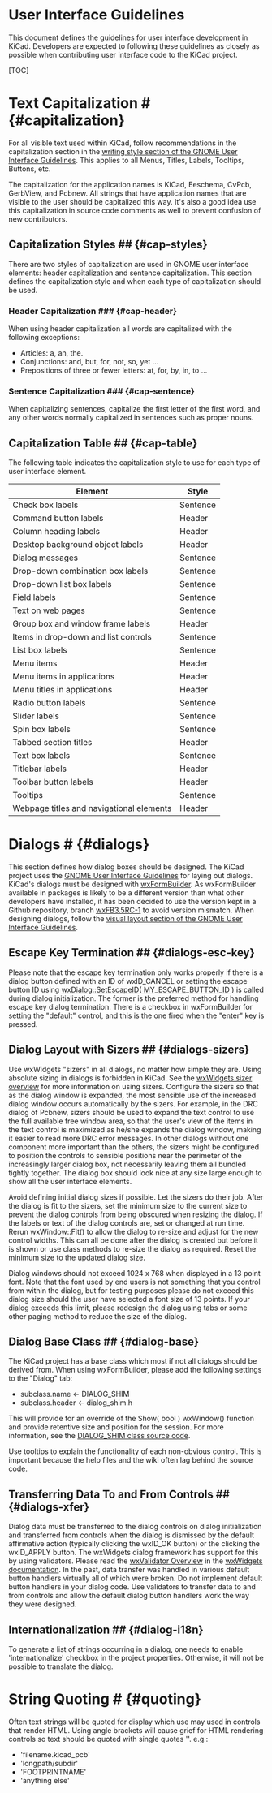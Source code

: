 # User Interface Guidelines #

This document defines the guidelines for user interface development in
KiCad.  Developers are expected to following these guidelines as closely
as possible when contributing user interface code to the KiCad project.

[TOC]

# Text Capitalization # {#capitalization}
For all visible text used within KiCad, follow recommendations in the
capitalization section in the [writing style section of the GNOME User
Interface Guidelines][gnome-ui-style].  This applies to all Menus, Titles,
Labels, Tooltips, Buttons, etc.

The capitalization for the application names is KiCad, Eeschema, CvPcb,
GerbView, and Pcbnew.  All strings that have application names that are
visible to the user should be capitalized this way.  It's also a good
idea use this capitalization in source code comments as well to prevent
confusion of new contributors.

## Capitalization Styles ## {#cap-styles}
There are two styles of capitalization are used in GNOME user interface
elements: header capitalization and sentence capitalization.  This
section defines the capitalization style and when each type of capitalization
should be used.

### Header Capitalization ### {#cap-header}

When using header capitalization all words are capitalized with the following
exceptions:
* Articles: a, an, the.
* Conjunctions: and, but, for, not, so, yet ...
* Prepositions of three or fewer letters: at, for, by, in, to ...

### Sentence Capitalization ### {#cap-sentence}
When capitalizing sentences, capitalize the first letter of the first word,
and any other words normally capitalized in sentences such as proper nouns.

## Capitalization Table ## {#cap-table}
The following table indicates the capitalization style to use for each type
of user interface element.

Element | Style
------- | -------------------------------------------
Check box labels | Sentence
Command button labels | Header
Column heading labels | Header
Desktop background object labels | Header
Dialog messages | Sentence
Drop-down combination box labels | Sentence
Drop-down list box labels | Sentence
Field labels | Sentence
Text on web pages | Sentence
Group box and window frame labels | Header
Items in drop-down and list controls | Sentence
List box labels | Sentence
Menu items | Header
Menu items in applications | Header
Menu titles in applications | Header
Radio button labels | Sentence
Slider labels | Sentence
Spin box labels | Sentence
Tabbed section titles | Header
Text box labels | Sentence
Titlebar labels | Header
Toolbar button labels | Header
Tooltips | Sentence
Webpage titles and navigational elements | Header

# Dialogs # {#dialogs}

This section defines how dialog boxes should be designed.  The KiCad project
uses the [GNOME User Interface Guidelines][gnome-ui-guidelines] for laying out
dialogs.  KiCad's dialogs must be designed with [wxFormBuilder][wxformbuilder].
As wxFormBuilder available in packages is likely to be a different version than
what other developers have installed, it has been decided to use the version
kept in a Github repository, branch [wxFB3.5RC-1][wxformbuilder-github] to avoid
version mismatch.  When designing dialogs, follow the [visual layout section of
the GNOME User Interface Guidelines][gnome-ui-layout].

## Escape Key Termination ## {#dialogs-esc-key}
Please note that the escape key termination only works properly if there is a
dialog button defined with an ID of wxID_CANCEL or setting the escape button
ID using [wxDialog::SetEscapeID( MY_ESCAPE_BUTTON_ID )][wxdialog-setescapeid]
is called during dialog initialization.  The former is the preferred method for
handling escape key dialog termination.  There is a checkbox in wxFormBuilder
for setting the "default" control, and this is the one fired when the "enter"
key is pressed.

## Dialog Layout with Sizers ## {#dialogs-sizers}
Use wxWidgets "sizers" in all dialogs, no matter how simple they are.  Using
absolute sizing in dialogs is forbidden in KiCad.  See the [wxWidgets sizer
overview][wxwidgets-sizers] for more information on using sizers.  Configure
the sizers so that as the dialog window is expanded, the most sensible use of
the increased dialog window occurs automatically by the sizers. For example,
in the DRC dialog of Pcbnew, sizers should be used to expand the text control
to use the full available free window area, so that the user's view of the
items in the text control is maximized as he/she expands the dialog window,
making it easier to read more DRC error messages.  In other dialogs without
one component more important than the others, the sizers might be configured
to position the controls to sensible positions near the perimeter of the
increasingly larger dialog box, not necessarily leaving them all bundled
tightly together.  The dialog box should look nice at any size large enough
to show all the user interface elements.

Avoid defining initial dialog sizes if possible.  Let the sizers do their
job.  After the dialog is fit to the sizers, set the minimum size to the
current size to prevent the dialog controls from being obscured when
resizing the dialog.  If the labels or text of the dialog controls are,
set or changed at run time.  Rerun wxWindow::Fit() to allow the dialog to
re-size and adjust for the new control widths.  This can all be done after
the dialog is created but before it is shown or use class methods to
re-size the dialog as required.  Reset the minimum size to the updated
dialog size.

Dialog windows should not exceed 1024 x 768 when displayed in a 13 point font.
Note that the font used by end users is not something that you control from
within the dialog, but for testing purposes please do not exceed this dialog
size should the user have selected a font size of 13 points.  If your dialog
exceeds this limit, please redesign the dialog using tabs or some other
paging method to reduce the size of the dialog.

## Dialog Base Class ## {#dialog-base}
The KiCad project has a base class which most if not all dialogs should be
derived from.  When using wxFormBuilder, please add the following settings
to the "Dialog" tab:

* subclass.name   <- DIALOG_SHIM
* subclass.header <- dialog_shim.h

This will provide for an override of the Show( bool ) wxWindow() function
and provide retentive size and position for the session.  For more information,
see the [DIALOG_SHIM class source code][kicad-src-dialog-shim].

Use tooltips to explain the functionality of each non-obvious control.
This is important because the help files and the wiki often lag behind
the source code.

## Transferring Data To and From Controls ## {#dialogs-xfer}

Dialog data must be transferred to the dialog controls on dialog initialization
and transferred from controls when the dialog is dismissed by the default
affirmative action (typically clicking the wxID_OK button) or the clicking the
wxID_APPLY button.  The wxWidgets dialog framework has support for this by
using validators.  Please read the [wxValidator Overview][wxwidgets-validator]
in the [wxWidgets documentation][wxwidgets-doc].  In the past, data transfer
was handled in various default button handlers virtually all of which were
broken.  Do not implement default button handlers in your dialog code.  Use
validators to transfer data to and from controls and allow the default dialog
button handlers work the way they were designed.

## Internationalization ## {#dialog-i18n}

To generate a list of strings occurring in a dialog, one needs to enable
'internationalize' checkbox in the project properties.  Otherwise, it will not
be possible to translate the dialog.

# String Quoting # {#quoting}
Often text strings will be quoted for display which use may used in controls
that render HTML.  Using angle brackets will cause grief for HTML rendering
controls so text should be quoted with single quotes ''.  e.g.:

* 'filename.kicad_pcb'
* 'longpath/subdir'
* 'FOOTPRINTNAME'
* 'anything else'

[gnome-ui-guidelines]:https://developer.gnome.org/hig/stable/
[gnome-ui-layout]:https://developer.gnome.org/hig/stable/visual-layout.html.en
[gnome-ui-style]:https://developer.gnome.org/hig/stable/writing-style.html.en
[wxformbuilder]:https://sourceforge.net/projects/wxformbuilder/
[wxformbuilder-github]:https://github.com/marekr/wxFormBuilder/tree/wxFB3.5-RC1
[wxwidgets-doc]:http://docs.wxwidgets.org/3.0/
[wxdialog-setescapeid]:http://docs.wxwidgets.org/3.0/classwx_dialog.html#a585869988e308f549128a6a065f387c6
[wxwidgets-sizers]:http://docs.wxwidgets.org/3.0/overview_sizer.html
[wxwidgets-validator]:http://docs.wxwidgets.org/3.0/overview_validator.html
[kicad-src-dialog-shim]:http://bazaar.launchpad.net/~kicad-product-committers/kicad/product/view/head:/common/dialog_shim.cpp

